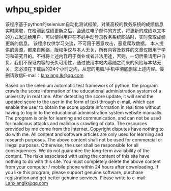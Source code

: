 # whpu_spider
该程序基于python的selenium自动化测试框架，对某高校的教务系统的成绩信息实时爬取，在检测到成绩更新之后，会通过电子邮件的方式，将更新的成绩以文本的方式发送给用户，可以使得用户在不必手动登录教务系统网站时，实时获取成绩更新的信息。  该程序仅供学习交流，不可用于恶意攻击，恶意爬取数据。  本人提供的资源，都来自网络，版权争议与本人无关，所有内容及软件的文章仅限用于学习和研究目的。不得将上述内容用于商业或者非法用途，否则，一切后果请用户自负，我们不保证内容的长久可用性，通过使用本站内容随之而来的风险与本站无关，您必须在下载后的24个小时之内，从您的电脑/手机中彻底删除上述内容。侵删请致信E-mail：lanxiang.lk@qq.com

Based on the selenium automatic test framework of python, the program crawls the score information of the educational administration system of a university in real time. After detecting the score update, it will send the updated score to the user in the form of text through e-mail, which can enable the user to obtain the score update information in real time without having to log in to the educational administration system website manually.  The program is only for learning and communication, and can not be used for malicious attacks and malicious crawling of data.  The resources provided by me come from the Internet. Copyright disputes have nothing to do with me. All content and software articles are only used for learning and research purposes. The above content shall not be used for commercial or illegal purposes. Otherwise, the user shall be responsible for all consequences. We do not guarantee the long-term availability of the content. The risks associated with using the content of this site have nothing to do with this site. You must completely delete the above content from your computer / mobile phone within 24 hours after downloading. If you like this program, please support genuine software, purchase registration and get better genuine services. Please write to e-mail: Lanxianglk@qq.com  

